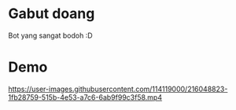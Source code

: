 # Gabut doang

Bot yang sangat bodoh :D

# Demo
https://user-images.githubusercontent.com/114119000/216048823-1fb28759-515b-4e53-a7c6-6ab9f99c3f58.mp4

